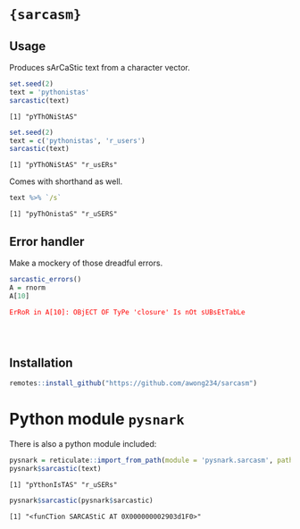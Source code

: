 
# `{sarcasm}`

## Usage

Produces sArCaStic text from a character vector.

``` r
set.seed(2)
text = 'pythonistas'
sarcastic(text)
```

    [1] "pYThONiStAS"

``` r
set.seed(2)
text = c('pythonistas', 'r_users')
sarcastic(text)
```

``` 
[1] "pYThONiStAS" "r_usERs"    
```

Comes with shorthand as well.

``` r
text %>% `/s`
```

``` 
[1] "pyThOnistaS" "r_uSERS"    
```

## Error handler

Make a mockery of those dreadful errors.

``` r
sarcastic_errors()
A = rnorm
A[10]
```

<pre><code><span style='color: red;'>ErRoR in A[10]: OBjECT OF TyPe 'closure' Is nOt sUBsEtTabLe
<span></pre>

</code>

## Installation

``` r
remotes::install_github("https://github.com/awong234/sarcasm")
```

# Python module `pysnark`

There is also a python module included:

``` r
pysnark = reticulate::import_from_path(module = 'pysnark.sarcasm', path = system.file(package = 'sarcasm', 'pysnark'))
pysnark$sarcastic(text)
```

``` 
[1] "pYthonIsTAS" "r_uSERs"    
```

``` r
pysnark$sarcastic(pysnark$sarcastic)
```

    [1] "<funCTion SARCAStiC AT 0X000000002903d1F0>"
